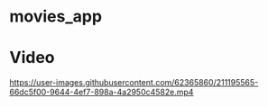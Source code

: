 # movies_app

# Video
https://user-images.githubusercontent.com/62365860/211195565-66dc5f00-9644-4ef7-898a-4a2950c4582e.mp4

